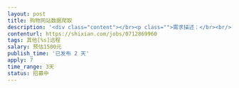 ```yaml
---                
layout: post       
title: 购物网站数据爬取           
description: '<div class="content"></br><p class="">需求描述：</br><br/>爬取购物网站的单一商品类型（如：手机）的商品信息。语言：python。需要有动态IP有反爬策略。必须条件：大量数据爬取经验。时间：3天。交付内容：爬取的代码，以及爬取的结果（约50w条数据）。</p></br></div>'     
contenturl: https://shixian.com/jobs/0712869960      
tags: 其他[%s]远程            
salary: 预估1500元          
publish_time: '已发布 2 天'         
apply: 7                   
time_range: 3天              
status: 招募中                  
---                 
```

